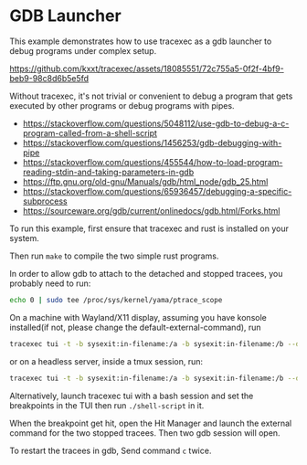 # GDB Launcher

This example demonstrates how to use tracexec as a gdb launcher to debug programs under complex setup.

https://github.com/kxxt/tracexec/assets/18085551/72c755a5-0f2f-4bf9-beb9-98c8d6b5e5fd

Without tracexec, it's not trivial or convenient to debug a program that gets executed by other programs or debug programs with pipes.

- https://stackoverflow.com/questions/5048112/use-gdb-to-debug-a-c-program-called-from-a-shell-script
- https://stackoverflow.com/questions/1456253/gdb-debugging-with-pipe
- https://stackoverflow.com/questions/455544/how-to-load-program-reading-stdin-and-taking-parameters-in-gdb
- https://ftp.gnu.org/old-gnu/Manuals/gdb/html_node/gdb_25.html
- https://stackoverflow.com/questions/65936457/debugging-a-specific-subprocess
- https://sourceware.org/gdb/current/onlinedocs/gdb.html/Forks.html

To run this example, first ensure that tracexec and rust is installed on your system.

Then run `make` to compile the two simple rust programs.

In order to allow gdb to attach to the detached and stopped tracees, you probably need to run:

```bash
echo 0 | sudo tee /proc/sys/kernel/yama/ptrace_scope
```

On a machine with Wayland/X11 display, assuming you have konsole installed(if not, please change the default-external-command), run

```bash
tracexec tui -t -b sysexit:in-filename:/a -b sysexit:in-filename:/b --default-external-command "konsole -e gdb -ex cont -ex cont -p {{PID}}" -- ./shell-script
```

or on a headless server, inside a tmux session, run:

```bash
tracexec tui -t -b sysexit:in-filename:/a -b sysexit:in-filename:/b --default-external-command "tmux split-window 'gdb -ex cont -ex cont -p {{PID}}'" -- ./shell-script
```

Alternatively, launch tracexec tui with a bash session and set the breakpoints in the TUI then run `./shell-script` in it.


When the breakpoint get hit, open the Hit Manager and launch the external command for the two stopped tracees.
Then two gdb session will open.

To restart the tracees in gdb, Send command `c` twice. 
